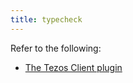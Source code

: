 ```yaml
---
title: typecheck
---
```


Refer to the following:
- [The Tezos Client plugin](/docs/plugins/plugin-tezos-client/#the-taq-typecheck-task)
